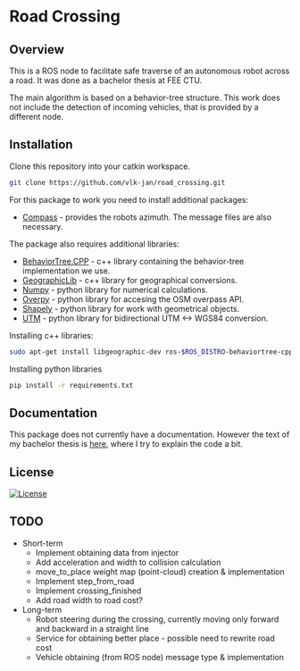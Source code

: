 # Road Crossing

## Overview

This is a ROS node to facilitate safe traverse of an autonomous robot across a road. It was done as a bachelor thesis at FEE CTU.

The main algorithm is based on a behavior-tree structure. This work does not include the detection of incoming vehicles, that is provided by a different node.

## Installation

Clone this repository into your catkin workspace.

```bash
git clone https://github.com/vlk-jan/road_crossing.git
```

For this package to work you need to install additional packages:

- [Compass](https://github.com/ctu-vras/compass) - provides the robots azimuth. The message files are also necessary.

The package also requires additional libraries:

- [BehaviorTree.CPP](https://github.com/BehaviorTree/BehaviorTree.CPP) - c++ library containing the behavior-tree implementation we use.
- [GeographicLib](https://geographiclib.sourceforge.io/C++/doc/index.html) - c++ library for geographical conversions.
- [Numpy](https://numpy.org/doc/stable/) - python library for numerical calculations.
- [Overpy](https://github.com/DinoTools/python-overpy) - python library for accesing the OSM overpass API.
- [Shapely](https://shapely.readthedocs.io/en/stable/manual.html) - python library for work with geometrical objects.
- [UTM](https://github.com/Turbo87/utm) - python library for bidirectional UTM <-> WGS84 conversion.

Installing c++ libraries:

```bash
sudo apt-get install libgeographic-dev ros-$ROS_DISTRO-behaviortree-cpp-v3
```

Installing python libraries

```bash
pip install -r requirements.txt
```

## Documentation

This package does not currently have a documentation. However the text of my bachelor thesis is [here](https://github.com/vlk-jan/bachelor_thesis), where I try to explain the code a bit.

## License

[![License](https://img.shields.io/badge/License-BSD_3--Clause-blue.svg)](https://github.com/vlk-jan/road_crossing/blob/master/LICENSE)

## TODO

- Short-term
  - Implement obtaining data from injector
  - Add acceleration and width to collision calculation
  - move_to_place weight map (point-cloud) creation & implementation
  - Implement step_from_road
  - Implement crossing_finished
  - Add road width to road cost?
- Long-term
  - Robot steering during the crossing, currently moving only forward and backward in a straight line
  - Service for obtaining better place - possible need to rewrite road cost
  - Vehicle obtaining (from ROS node) message type & implementation
